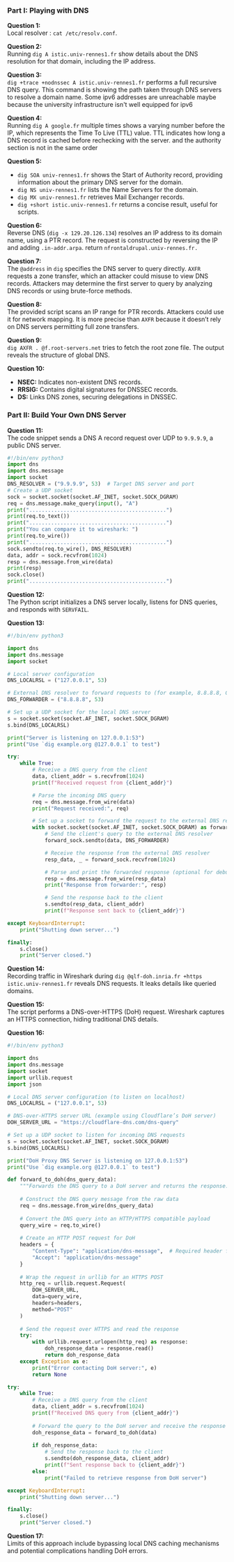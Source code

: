 ### Part I: Playing with DNS

**Question 1:**  
Local resolver :   `cat /etc/resolv.conf`. 

**Question 2:**  
Running `dig A istic.univ-rennes1.fr`  show details about the DNS resolution for that domain, including the IP address.

**Question 3:**  
`dig +trace +nodnssec A istic.univ-rennes1.fr` performs a full recursive DNS query. This command is showing the path taken through DNS servers to resolve a domain name. Some ipv6 addresses are unreachable maybe because the university infrastructure isn't well equipped for ipv6

**Question 4:**  
Running `dig A google.fr` multiple times shows a varying number before the IP, which represents the Time To Live (TTL) value. TTL indicates how long a DNS record is cached before rechecking with the server. and the authority section is not in the same order

**Question 5:**  
- `dig SOA univ-rennes1.fr` shows the Start of Authority record, providing information about the primary DNS server for the domain.
- `dig NS univ-rennes1.fr` lists the Name Servers for the domain.
- `dig MX univ-rennes1.fr` retrieves Mail Exchanger records.
- `dig +short istic.univ-rennes1.fr` returns a concise result, useful for scripts.

**Question 6:**  
Reverse DNS (`dig -x 129.20.126.134`) resolves an IP address to its domain name, using a PTR record. The request is constructed by reversing the IP and adding `.in-addr.arpa`. return `nfrontaldrupal.univ-rennes.fr.`

**Question 7:**  
The `@address` in `dig` specifies the DNS server to query directly. `AXFR` requests a zone transfer, which an attacker could misuse to view DNS records. Attackers may determine the first server to query by analyzing DNS records or using brute-force methods.

**Question 8:**  
The provided script scans an IP range for PTR records. Attackers could use it for network mapping. It is more precise than `AXFR` because it doesn’t rely on DNS servers permitting full zone transfers.

**Question 9:**  
`dig AXFR . @f.root-servers.net` tries to fetch the root zone file. The output  reveals the structure of global DNS.

**Question 10:**  
- **NSEC:** Indicates non-existent DNS records.
- **RRSIG:** Contains digital signatures for DNSSEC records.
- **DS:** Links DNS zones, securing delegations in DNSSEC.

### Part II: Build Your Own DNS Server

**Question 11:**  
The code snippet sends a DNS A record request over UDP to `9.9.9.9`, a public DNS server.
```python
#!/bin/env python3
import dns
import dns.message
import socket
DNS_RESOLVER = ("9.9.9.9", 53)  # Target DNS server and port
# Create a UDP socket
sock = socket.socket(socket.AF_INET, socket.SOCK_DGRAM)
req = dns.message.make_query(input(), "A")  
print("............................................")
print(req.to_text())
print("............................................")
print("You can compare it to wireshark: ")
print(req.to_wire())
print("............................................")
sock.sendto(req.to_wire(), DNS_RESOLVER)
data, addr = sock.recvfrom(1024)
resp = dns.message.from_wire(data)
print(resp)
sock.close()
print("............................................")

```

**Question 12:**  
The Python script initializes a DNS server locally, listens for DNS queries, and responds with `SERVFAIL`.

**Question 13:**  
```python 
#!/bin/env python3

import dns
import dns.message
import socket

# Local server configuration
DNS_LOCALRSL = ("127.0.0.1", 53)

# External DNS resolver to forward requests to (for example, 8.8.8.8, Google Public DNS)
DNS_FORWARDER = ("8.8.8.8", 53)

# Set up a UDP socket for the local DNS server
s = socket.socket(socket.AF_INET, socket.SOCK_DGRAM)
s.bind(DNS_LOCALRSL)

print("Server is listening on 127.0.0.1:53")
print("Use `dig example.org @127.0.0.1` to test")

try:
    while True:
        # Receive a DNS query from the client
        data, client_addr = s.recvfrom(1024)
        print(f"Received request from {client_addr}")

        # Parse the incoming DNS query
        req = dns.message.from_wire(data)
        print("Request received:", req)

        # Set up a socket to forward the request to the external DNS resolver
        with socket.socket(socket.AF_INET, socket.SOCK_DGRAM) as forward_sock:
            # Send the client's query to the external DNS resolver
            forward_sock.sendto(data, DNS_FORWARDER)

            # Receive the response from the external DNS resolver
            resp_data, _ = forward_sock.recvfrom(1024)

            # Parse and print the forwarded response (optional for debugging)
            resp = dns.message.from_wire(resp_data)
            print("Response from forwarder:", resp)

            # Send the response back to the client
            s.sendto(resp_data, client_addr)
            print(f"Response sent back to {client_addr}")

except KeyboardInterrupt:
    print("Shutting down server...")

finally:
    s.close()
    print("Server closed.")

```

**Question 14:**  
Recording traffic in Wireshark during `dig @qlf-doh.inria.fr +https istic.univ-rennes1.fr` reveals DNS requests. It  leaks details like queried domains.

**Question 15:**  
The script performs a DNS-over-HTTPS (DoH) request. Wireshark captures an HTTPS connection, hiding traditional DNS details.

**Question 16:**  
```python
#!/bin/env python3

import dns
import dns.message
import socket
import urllib.request
import json

# Local DNS server configuration (to listen on localhost)
DNS_LOCALRSL = ("127.0.0.1", 53)

# DNS-over-HTTPS server URL (example using Cloudflare’s DoH server)
DOH_SERVER_URL = "https://cloudflare-dns.com/dns-query"

# Set up a UDP socket to listen for incoming DNS requests
s = socket.socket(socket.AF_INET, socket.SOCK_DGRAM)
s.bind(DNS_LOCALRSL)

print("DoH Proxy DNS Server is listening on 127.0.0.1:53")
print("Use `dig example.org @127.0.0.1` to test")

def forward_to_doh(dns_query_data):
    """Forwards the DNS query to a DoH server and returns the response."""
    
    # Construct the DNS query message from the raw data
    req = dns.message.from_wire(dns_query_data)
    
    # Convert the DNS query into an HTTP/HTTPS compatible payload
    query_wire = req.to_wire()
    
    # Create an HTTP POST request for DoH
    headers = {
        "Content-Type": "application/dns-message",  # Required header for DoH
        "Accept": "application/dns-message"
    }
    
    # Wrap the request in urllib for an HTTPS POST
    http_req = urllib.request.Request(
        DOH_SERVER_URL, 
        data=query_wire, 
        headers=headers,
        method="POST"
    )
    
    # Send the request over HTTPS and read the response
    try:
        with urllib.request.urlopen(http_req) as response:
            doh_response_data = response.read()
            return doh_response_data
    except Exception as e:
        print("Error contacting DoH server:", e)
        return None

try:
    while True:
        # Receive a DNS query from the client
        data, client_addr = s.recvfrom(1024)
        print(f"Received DNS query from {client_addr}")
        
        # Forward the query to the DoH server and receive the response
        doh_response_data = forward_to_doh(data)
        
        if doh_response_data:
            # Send the response back to the client
            s.sendto(doh_response_data, client_addr)
            print(f"Sent response back to {client_addr}")
        else:
            print("Failed to retrieve response from DoH server")

except KeyboardInterrupt:
    print("Shutting down server...")

finally:
    s.close()
    print("Server closed.")

```

**Question 17:**  
Limits of this approach include bypassing local DNS caching mechanisms and potential complications handling DoH errors.
